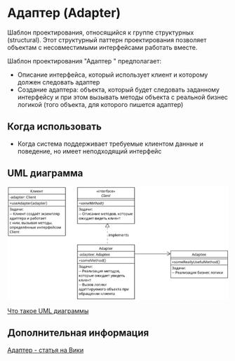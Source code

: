 # Адаптер (Adapter)

Шаблон проектирования, относящийся к группе структурных (structural). Этот
структурный паттерн проектирования позволяет объектам с несовместимыми
интерфейсами работать вместе.

Шаблон проектирования "Адаптер " предполагает:

- Описание интерфейса, который использует клиент и которому должен следовать
  адаптер
- Создание адаптера: объекта, который будет следовать заданному интерфейсу
  и при этом вызывать методы объекта с реальной бизнес логикой (того объекта,
  для которого пишется адаптер)

## Когда использовать

- Когда система поддерживает требуемые клиентом данные и поведение, но имеет
  неподходящий интерфейс

## UML диаграмма

![UML диаграмма адаптера](https://github.com/evgenylyozin/patterns/blob/6bd4dee6b7186d8703f4f3d8f852e72d185ae545/docs/oop-patterns/uml-diagrams/adapter.png)

[Что такое UML диаграммы](https://github.com/evgenylyozin/patterns/blob/6bd4dee6b7186d8703f4f3d8f852e72d185ae545/docs/diagram.md)

## Дополнительная информация

[Адаптер - статья на Вики](<https://ru.wikipedia.org/wiki/%D0%90%D0%B4%D0%B0%D0%BF%D1%82%D0%B5%D1%80_(%D1%88%D0%B0%D0%B1%D0%BB%D0%BE%D0%BD_%D0%BF%D1%80%D0%BE%D0%B5%D0%BA%D1%82%D0%B8%D1%80%D0%BE%D0%B2%D0%B0%D0%BD%D0%B8%D1%8F)>)
